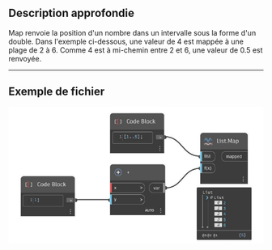 ## Description approfondie
Map renvoie la position d'un nombre dans un intervalle sous la forme d'un double. Dans l'exemple ci-dessous, une valeur de 4 est mappée à une plage de 2 à 6. Comme 4 est à mi-chemin entre 2 et 6, une valeur de 0.5 est renvoyée.
___
## Exemple de fichier

![Map](./CoreNodeModels.HigherOrder.Map_img.jpg)


